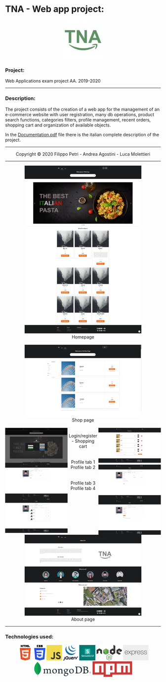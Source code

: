 # TNA - Web app project:

<p align="center">
  <img src="images/TNA_logo.png" height="25%" width="25%"/>
</p>

### Project:
Web Applications exam project AA. 2019-2020

___

### Description:
The project consists of the creation of a web app for the management of an e-commerce website with user registration, many db operations, product search functions, categories filters, profile management, recent orders, shopping cart and organization of available objects.

In the [Documentation.pdf](https://github.com/filippopetri/TNA/blob/main/Documentation.pdf) file there is the italian complete description of the project.

___

<p align="center">
  Copyright &copy; 2020 Filippo Petri - Andrea Agostini - Luca Molettieri
</p>

___

<p align="center">
  <img src="images/home.png" height="75%" width="75%"/> <br> Homepage <br> <br>
  <img src="images/shop.png" height="75%" width="75%"/> <br> Shop page <br> <br>
  <img style="float: left" src="images/login.png" height="40%" width="40%"/> <img style="float: right" src="images/carrello.png" height="40%" width="40%"/> <br> Login/register - Shopping cart <br> <br>
  <img style="float: left" src="images/profilo1.png" height="40%" width="40%"/> <br> Profile tab 1  <img style="float: right" src="images/profilo2.png" height="40%" width="40%"/> <br> Profile tab 2 <br> <br>
  <img style="float: left" src="images/profilo3.png" height="40%" width="40%"/> <br> Profile tab 3  <img style="float: right" src="images/profilo4.png" height="40%" width="40%"/> <br> Profile tab 4 <br> <br>
  <img src="images/about.png" height="75%" width="75%"/> <br> About page
  <br>
</p>

---

### Technologies used:
<p align="center">
  <img src="images/Html5_logo.png" height="50px"/>
  <img src="images/CSS_logo.png" height="50px"/>
  <img src="images/JS_logo.png" height="50px"/>
  <img src="images/Jquery_logo.png" height="50px"/>
  <img src="images/SemanticUI_logo.png" height="50px"/>
  <img src="images/Node_js_logo.png" height="50px"/>
  <img src="images/Express_logo.png" height="50px"/>
  <img src="images/MongoDB_logo.png" height="50px"/>
  <img src="images/Npm_logo.png" height="50px"/>
</p>
